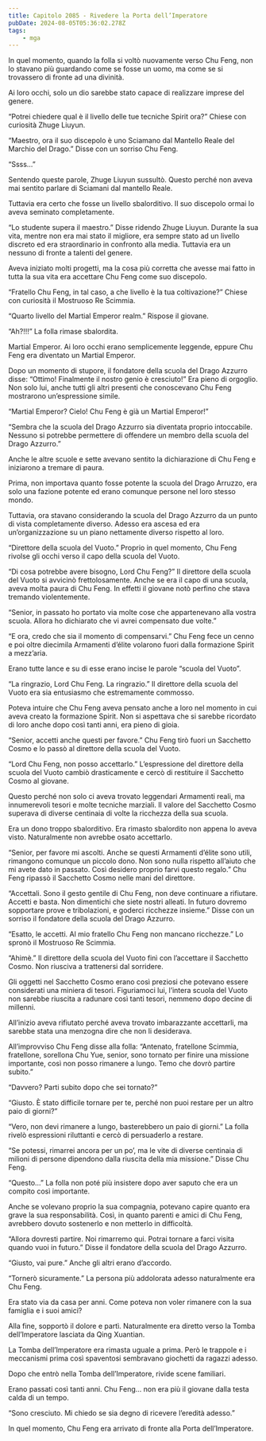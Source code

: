 ```yaml
---
title: Capitolo 2085 - Rivedere la Porta dell’Imperatore
pubDate: 2024-08-05T05:36:02.278Z
tags:
    - mga
---
```



In quel momento, quando la folla si voltò nuovamente verso Chu Feng, non lo stavano più guardando come se fosse un uomo, ma come se si trovassero di fronte ad una divinità.

Ai loro occhi, solo un dio sarebbe stato capace di realizzare imprese del genere.

“Potrei chiedere qual è il livello delle tue tecniche Spirit ora?” Chiese con curiosità Zhuge Liuyun.

“Maestro, ora il suo discepolo è uno Sciamano dal Mantello Reale del Marchio del Drago.” Disse con un sorriso Chu Feng.

“Ssss…”

Sentendo queste parole, Zhuge Liuyun sussultò. Questo perché non aveva mai sentito parlare di Sciamani dal mantello Reale.

Tuttavia era certo che fosse un livello sbalorditivo. Il suo discepolo ormai lo aveva seminato completamente.

“Lo studente supera il maestro.” Disse ridendo Zhuge Liuyun. Durante la sua vita, mentre non era mai stato il migliore, era sempre stato ad un livello discreto ed era straordinario in confronto alla media. Tuttavia era un nessuno di fronte a talenti del genere.

Aveva iniziato molti progetti, ma la cosa più corretta che avesse mai fatto in tutta la sua vita era accettare Chu Feng come suo discepolo.

“Fratello Chu Feng, in tal caso, a che livello è la tua coltivazione?” Chiese con curiosità il Mostruoso Re Scimmia.

“Quarto livello del Martial Emperor realm.” Rispose il giovane.

“Ah?!!!” La folla rimase sbalordita.

Martial Emperor. Ai loro occhi erano semplicemente leggende, eppure Chu Feng era diventato un Martial Emperor.

Dopo un momento di stupore, il fondatore della scuola del Drago Azzurro disse: “Ottimo! Finalmente il nostro genio è cresciuto!” Era pieno di orgoglio. Non solo lui, anche tutti gli altri presenti che conoscevano Chu Feng mostrarono un’espressione simile.

“Martial Emperor? Cielo! Chu Feng è già un Martial Emperor!”

“Sembra che la scuola del Drago Azzurro sia diventata proprio intoccabile. Nessuno si potrebbe permettere di offendere un membro della scuola del Drago Azzurro.”

Anche le altre scuole e sette avevano sentito la dichiarazione di Chu Feng e iniziarono a tremare di paura.

Prima, non importava quanto fosse potente la scuola del Drago Arruzzo, era solo una fazione potente ed erano comunque persone nel loro stesso mondo.

Tuttavia, ora stavano considerando la scuola del Drago Azzurro da un punto di vista completamente diverso. Adesso era ascesa ed era un’organizzazione su un piano nettamente diverso rispetto al loro.

“Direttore della scuola del Vuoto.” Proprio in quel momento, Chu Feng rivolse gli occhi verso il capo della scuola del Vuoto.

“Di cosa potrebbe avere bisogno, Lord Chu Feng?” Il direttore della scuola del Vuoto si avvicinò frettolosamente. Anche se era il capo di una scuola, aveva molta paura di Chu Feng. In effetti il giovane notò perfino che stava tremando violentemente.

“Senior, in passato ho portato via molte cose che appartenevano alla vostra scuola. Allora ho dichiarato che vi avrei compensato due volte.”

“E ora, credo che sia il momento di compensarvi.” Chu Feng fece un cenno e poi oltre diecimila Armamenti d’élite volarono fuori dalla formazione Spirit a mezz’aria.

Erano tutte lance e su di esse erano incise le parole “scuola del Vuoto”.

“La ringrazio, Lord Chu Feng. La ringrazio.” Il direttore della scuola del Vuoto era sia entusiasmo che estremamente commosso.

Poteva intuire che Chu Feng aveva pensato anche a loro nel momento in cui aveva creato la formazione Spirit. Non si aspettava che si sarebbe ricordato di loro anche dopo così tanti anni, era pieno di gioia.

“Senior, accetti anche questi per favore.” Chu Feng tirò fuori un Sacchetto Cosmo e lo passò al direttore della scuola del Vuoto.

“Lord Chu Feng, non posso accettarlo.” L’espressione del direttore della scuola del Vuoto cambiò drasticamente e cercò di restituire il Sacchetto Cosmo al giovane.

Questo perché non solo ci aveva trovato leggendari Armamenti reali, ma innumerevoli tesori e molte tecniche marziali. Il valore del Sacchetto Cosmo superava di diverse centinaia di volte la ricchezza della sua scuola.

Era un dono troppo sbalorditivo. Era rimasto sbalordito non appena lo aveva visto. Naturalmente non avrebbe osato accettarlo.

“Senior, per favore mi ascolti. Anche se questi Armamenti d’élite sono utili, rimangono comunque un piccolo dono. Non sono nulla rispetto all’aiuto che mi avete dato in passato. Così desidero proprio farvi questo regalo.” Chu Feng ripassò il Sacchetto Cosmo nelle mani del direttore.

“Accettali. Sono il gesto gentile di Chu Feng, non deve continuare a rifiutare. Accetti e basta. Non dimentichi che siete nostri alleati. In futuro dovremo sopportare prove e tribolazioni, e goderci ricchezze insieme.” Disse con un sorriso il fondatore della scuola del Drago Azzurro.

“Esatto, le accetti. Al mio fratello Chu Feng non mancano ricchezze.” Lo spronò il Mostruoso Re Scimmia.

“Ahimè.” Il direttore della scuola del Vuoto finì con l’accettare il Sacchetto Cosmo. Non riusciva a trattenersi dal sorridere.

Gli oggetti nel Sacchetto Cosmo erano così preziosi che potevano essere considerati una miniera di tesori. Figuriamoci lui, l’intera scuola del Vuoto non sarebbe riuscita a radunare così tanti tesori, nemmeno dopo decine di millenni.

All’inizio aveva rifiutato perché aveva trovato imbarazzante accettarli, ma sarebbe stata una menzogna dire che non li desiderava.

All’improvviso Chu Feng disse alla folla: “Antenato, fratellone Scimmia, fratellone, sorellona Chu Yue, senior, sono tornato per finire una missione importante, così non posso rimanere a lungo. Temo che dovrò partire subito.”

“Davvero? Parti subito dopo che sei tornato?”

“Giusto. È stato difficile tornare per te, perché non puoi restare per un altro paio di giorni?”

“Vero, non devi rimanere a lungo, basterebbero un paio di giorni.” La folla rivelò espressioni riluttanti e cercò di persuaderlo a restare.

“Se potessi, rimarrei ancora per un po’, ma le vite di diverse centinaia di milioni di persone dipendono dalla riuscita della mia missione.” Disse Chu Feng.

“Questo…” La folla non poté più insistere dopo aver saputo che era un compito così importante.

Anche se volevano proprio la sua compagnia, potevano capire quanto era grave la sua responsabilità. Così, in quanto parenti e amici di Chu Feng, avrebbero dovuto sostenerlo e non metterlo in difficoltà.

“Allora dovresti partire. Noi rimarremo qui. Potrai tornare a farci visita quando vuoi in futuro.” Disse il fondatore della scuola del Drago Azzurro.

“Giusto, vai pure.” Anche gli altri erano d’accordo.

“Tornerò sicuramente.” La persona più addolorata adesso naturalmente era Chu Feng.

Era stato via da casa per anni. Come poteva non voler rimanere con la sua famiglia e i suoi amici?

Alla fine, sopportò il dolore e partì. Naturalmente era diretto verso la Tomba dell’Imperatore lasciata da Qing Xuantian.

La Tomba dell’Imperatore era rimasta uguale a prima. Però le trappole e i meccanismi prima così spaventosi sembravano giochetti da ragazzi adesso.

Dopo che entrò nella Tomba dell’Imperatore, rivide scene familiari.

Erano passati così tanti anni. Chu Feng… non era più il giovane dalla testa calda di un tempo.

“Sono cresciuto. Mi chiedo se sia degno di ricevere l’eredità adesso.”

In quel momento, Chu Feng era arrivato di fronte alla Porta dell’Imperatore.



